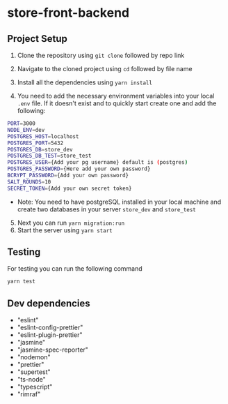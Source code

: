 # store-front-backend

## Project Setup

1. Clone the repository using `git clone` followed by repo link

2. Navigate to the cloned project using `cd` followed by file name

3. Install all the dependencies using `yarn install`
4. You need to add the necessary environment variables into your local `.env` file. If it doesn't exist and to quickly start create one and add the following:

```bash
PORT=3000
NODE_ENV=dev
POSTGRES_HOST=localhost
POSTGRES_PORT=5432
POSTGRES_DB=store_dev
POSTGRES_DB_TEST=store_test
POSTGRES_USER={Add your pg username} default is (postgres)
POSTGRES_PASSWORD={Here add your own password}
BCRYPT_PASSWORD={Add your own password}
SALT_ROUNDS=10
SECRET_TOKEN={Add your own secret token}
```

-   Note: You need to have postgreSQL installed in your local machine and create two databases in your server `store_dev` and `store_test`

5. Next you can run `yarn migration:run`
6. Start the server using `yarn start`

## Testing

For testing you can run the following command

```bash
yarn test
```

## Dev dependencies

-   "eslint"
-   "eslint-config-prettier"
-   "eslint-plugin-prettier"
-   "jasmine"
-   "jasmine-spec-reporter"
-   "nodemon"
-   "prettier"
-   "supertest"
-   "ts-node"
-   "typescript"
-   "rimraf"
